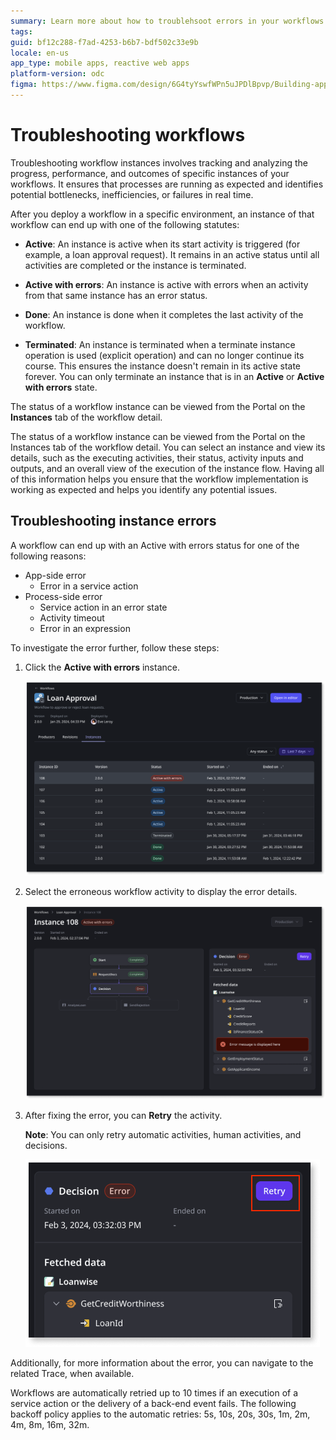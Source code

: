 ```yaml
---
summary: Learn more about how to troublehsoot errors in your workflows
tags: 
guid: bf12c288-f7ad-4253-b6b7-bdf502c33e9b
locale: en-us
app_type: mobile apps, reactive web apps
platform-version: odc
figma: https://www.figma.com/design/6G4tyYswfWPn5uJPDlBpvp/Building-apps?node-id=5860-10
---
```


# Troubleshooting workflows

Troubleshooting workflow instances involves tracking and analyzing the progress, performance, and outcomes of specific instances of your workflows. It ensures that processes are running as expected and identifies potential bottlenecks, inefficiencies, or failures in real time. 

After you deploy a workflow in a specific environment, an instance of that workflow can end up with one of the following statutes:

* **Active**: An instance is active when its start activity is triggered (for example, a loan approval request). It remains in an active status until all activities are completed or the instance is terminated.

* **Active with errors**: An instance is active with errors when an activity from that same instance has an error status. 

* **Done**: An instance is done when it completes the last activity of the workflow.

* **Terminated**: An instance is terminated when a terminate instance operation is used (explicit operation) and can no longer continue its course. This ensures the instance doesn't remain in its active state forever. You can only terminate an instance that is in an **Active** or **Active with errors** state.

The status of a workflow instance can be viewed from the Portal on the **Instances** tab of the workflow detail. 

The status of a workflow instance can be viewed from the Portal on the Instances tab of the workflow detail. You can select an instance and view its details, such as the executing activities, their status, activity inputs and outputs, and an overall view of the execution of the instance flow. Having all of this information helps you ensure that the workflow implementation is working as expected and helps you identify any potential issues.  

## Troubleshooting instance errors

A workflow can end up with an Active with errors status for one of the following reasons:

* App-side error
    * Error in a service action
* Process-side error
    * Service action in an error state
    * Activity timeout
    * Error in an expression

To investigate the error further, follow these steps:

1. Click the **Active with errors** instance.

    ![Screenshot of workflows instances with their statuses](images/error-instance-pl.png "Workflow instances with their statuses")

1. Select the erroneous workflow activity to display the error details. 

    ![Screenshot of error details for the erroneous workflow activity](images/error-detail-pl.png "Error details for the erroneous workflow activity")

1. After fixing the error, you can **Retry** the activity. 

   **Note**: You can only retry automatic activities, human activities, and decisions.

    ![Screenshot of error details with Retry button](images/error-retry-pl.png "Error details with Retry button")

Additionally, for more information about the error, you can navigate to the related Trace, when available. 

<div class="info" markdown="1">

Workflows are automatically retried up to 10 times if an execution of a service action or the delivery of a back-end event fails. The following backoff policy applies to the automatic retries: 5s, 10s, 20s, 30s, 1m, 2m, 4m, 8m, 16m, 32m.

</div>
